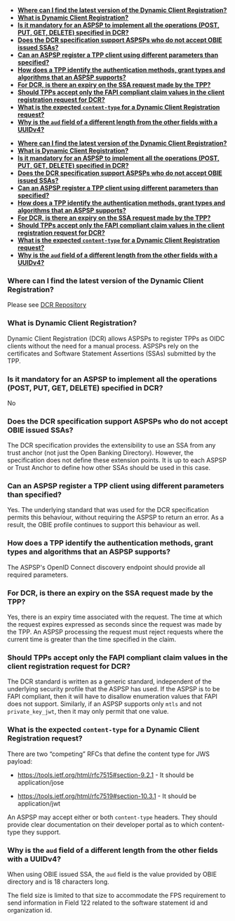 <!-- TOC -->

- [**Where can I find the latest version of the Dynamic Client Registration?**](#where-can-i-find-the-latest-version-of-the-dynamic-client-registration)
- [**What is Dynamic Client Registration?**](#what-is-dynamic-client-registration)
- [**Is it mandatory for an ASPSP to implement all the operations (POST, PUT, GET, DELETE) specified in DCR?**](#is-it-mandatory-for-an-aspsp-to-implement-all-the-operations-post-put-get-delete-specified-in-dcr)
- [**Does the DCR specification support ASPSPs who do not accept OBIE issued SSAs?**](#does-the-dcr-specification-support-aspsps-who-do-not-accept-obie-issued-ssas)
- [**Can an ASPSP register a TPP client using different parameters than specified?**](#can-an-aspsp-register-a-tpp-client-using-different-parameters-than-specified)
- [**How does a TPP identify the authentication methods, grant types and algorithms that an ASPSP supports?**](#how-does-a-tpp-identify-the-authentication-methods-grant-types-and-algorithms-that-an-aspsp-supports)
- [**For DCR, is there an expiry on the SSA request made by the TPP?**](#for-dcr-is-there-an-expiry-on-the-ssa-request-made-by-the-tpp)
- [**Should TPPs accept only the FAPI compliant claim values in the client registration request for DCR?**](#should-tpps-accept-only-the-fapi-compliant-claim-values-in-the-client-registration-request-for-dcr)
- [**What is the expected `content-type` for a Dynamic Client Registration request?**](#what-is-the-expected-content-type-for-a-dynamic-client-registration-request)
- [**Why is the `aud` field of a different length from the other fields with a UUIDv4?**](#why-is-the-aud-field-of-a-different-length-from-the-other-fields-with-a-uuidv4)

<!-- /TOC -->

- [**Where can I find the latest version of the Dynamic Client Registration?**](#where-can-i-find-the-latest-version-of-the-dynamic-client-registration)
- [**What is Dynamic Client Registration?**](#what-is-dynamic-client-registration)
- [**Is it mandatory for an ASPSP to implement all the operations (POST, PUT, GET, DELETE) specified in DCR?**](#is-it-mandatory-for-an-aspsp-to-implement-all-the-operations-post-put-get-delete-specified-in-dcr)
- [**Does the DCR specification support ASPSPs who do not accept OBIE issued SSAs?**](#does-the-dcr-specification-support-aspsps-who-do-not-accept-obie-issued-ssas)
- [**Can an ASPSP register a TPP client using different parameters than specified?**](#can-an-aspsp-register-a-tpp-client-using-different-parameters-than-specified)
- [**How does a TPP identify the authentication methods, grant types and algorithms that an ASPSP supports?**](#how-does-a-tpp-identify-the-authentication-methods-grant-types-and-algorithms-that-an-aspsp-supports)
- [**For DCR, is there an expiry on the SSA request made by the TPP?**](#for-dcr-is-there-an-expiry-on-the-ssa-request-made-by-the-tpp)
- [**Should TPPs accept only the FAPI compliant claim values in the client registration request for DCR?**](#should-tpps-accept-only-the-fapi-compliant-claim-values-in-the-client-registration-request-for-dcr)
- [**What is the expected `content-type` for a Dynamic Client Registration request?**](#what-is-the-expected-content-type-for-a-dynamic-client-registration-request)
- [**Why is the `aud` field of a different length from the other fields with a UUIDv4?**](#why-is-the-aud-field-of-a-different-length-from-the-other-fields-with-a-uuidv4)


### **Where can I find the latest version of the Dynamic Client Registration?**

Please see [DCR Repository](https://openbankinguk.github.io/dcr-docs-pub/)

### **What is Dynamic Client Registration?**

Dynamic Client Registration (DCR) allows ASPSPs to register TPPs as OIDC clients without the need for a manual process. ASPSPs rely on the certificates and Software Statement Assertions (SSAs) submitted by the TPP.

### **Is it mandatory for an ASPSP to implement all the operations (POST, PUT, GET, DELETE) specified in DCR?**

No

### **Does the DCR specification support ASPSPs who do not accept OBIE issued SSAs?**

The DCR specification provides the extensibility to use an SSA from any trust anchor (not just the Open Banking Directory). However, the specification does not define these extension points. It is up to each ASPSP or Trust Anchor to define how other SSAs should be used in this case.

### **Can an ASPSP register a TPP client using different parameters than specified?**

Yes. The underlying standard that was used for the DCR specification permits this behaviour, without requiring the ASPSP to return an error. As a result, the OBIE profile continues to support this behaviour as well.

### **How does a TPP identify the authentication methods, grant types and algorithms that an ASPSP supports?**

The ASPSP's OpenID Connect discovery endpoint should provide all required parameters.

### **For DCR, is there an expiry on the SSA request made by the TPP?**

Yes, there is an expiry time associated with the request. The time at which the request expires expressed as seconds since the request was made by the TPP. An ASPSP processing the request must reject requests where the current time is greater than the time specified in the claim.

### **Should TPPs accept only the FAPI compliant claim values in the client registration request for DCR?**

The DCR standard is written as a generic standard, independent of the underlying security profile that the ASPSP has used. If the ASPSP is to be FAPI compliant, then it will have to disallow enumeration values that FAPI does not support. Similarly, if an ASPSP supports only `mtls` and not `private_key_jwt`, then it may only permit that one value.

### **What is the expected `content-type` for a Dynamic Client Registration request?**

There are two “competing” RFCs that define the content type for JWS payload:

* https://tools.ietf.org/html/rfc7515#section-9.2.1 - It should be application/jose

* https://tools.ietf.org/html/rfc7519#section-10.3.1 - It should be application/jwt

An ASPSP may accept either or both `content-type` headers. They should provide clear documentation on their developer portal as to which content-type they support.

### **Why is the `aud` field of a different length from the other fields with a UUIDv4?**

When using OBIE issued SSA, the `aud` field is the value provided by OBIE directory and is 18 characters long.

The field size is limited to that size to accommodate the FPS requirement to send information in Field 122 related to the software statement id and organization id.